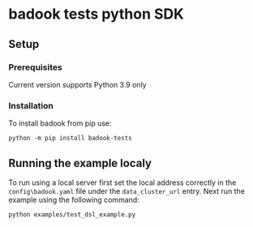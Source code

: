 # badook tests python SDK

## Setup

### Prerequisites

Current version supports Python 3.9 only

### Installation
To install badook from pip use:

```
python -m pip install badook-tests
```

## Running the example localy

To run using a local server first set the local address correctly in the `config\badook.yaml` file under the `data_cluster_url` entry.
Next run the example using the following command:

```{python}
python examples/test_dsl_example.py
```
